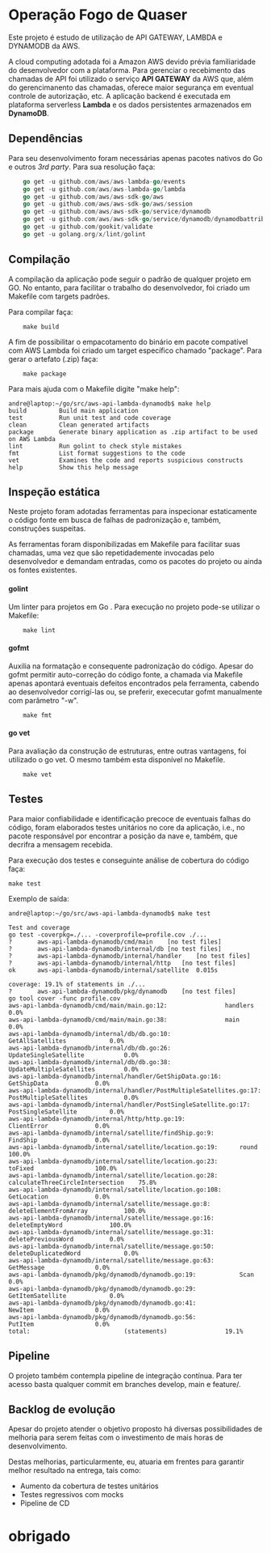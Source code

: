 # Operação Fogo de Quaser

Este projeto é estudo de utilização de API GATEWAY, LAMBDA e DYNAMODB da AWS.

A cloud computing adotada foi a Amazon AWS devido prévia familiaridade do desenvolvedor com a plataforma.
Para gerenciar o recebimento das chamadas de API foi utilizado o serviço **API GATEWAY** da AWS que, além do gerencimanento das chamadas, oferece maior segurança em eventual controle de autorização, etc.
A aplicação backend é executada em plataforma serverless **Lambda** e os dados persistentes armazenados em **DynamoDB**.

## Dependências

Para seu desenvolvimento foram necessárias apenas pacotes nativos do Go e outros *3rd party*. Para sua resolução faça:

```go
    go get -u github.com/aws/aws-lambda-go/events
    go get -u github.com/aws/aws-lambda-go/lambda
    go get -u github.com/aws/aws-sdk-go/aws
    go get -u github.com/aws/aws-sdk-go/aws/session
    go get -u github.com/aws/aws-sdk-go/service/dynamodb
    go get -u github.com/aws/aws-sdk-go/service/dynamodb/dynamodbattribute
    go get -u github.com/gookit/validate
    go get -u golang.org/x/lint/golint
```
## Compilação

A compilação da aplicação pode seguir o padrão de qualquer projeto em GO. No entanto, para facilitar o trabalho do desenvolvedor, foi criado um Makefile com targets padrões.

Para compilar faça:

```shell
    make build
```

A fim de possibilitar o empacotamento do binário em pacote compatível com AWS Lambda foi criado um target específico chamado "package". Para gerar o artefato (.zip) faça:
```shell
    make package
```

Para mais ajuda com o Makefile digite "make help":
```
andre@laptop:~/go/src/aws-api-lambda-dynamodb$ make help
build         Build main application 
test          Run unit test and code coverage
clean         Clean generated artifacts
package       Generate binary application as .zip artifact to be used on AWS Lambda
lint          Run golint to check style mistakes
fmt           List format suggestions to the code
vet           Examines the code and reports suspicious constructs
help          Show this help message
```

## Inspeção estática

Neste projeto foram adotadas ferramentas para inspecionar estaticamente o código fonte em busca de falhas de padronização e, também, construções suspeitas.

As ferramentas foram disponibilizadas em Makefile para facilitar suas chamadas, uma vez que são repetidademente invocadas pelo desenvolvedor e demandam entradas, como os pacotes do projeto ou ainda os fontes existentes.

#### golint

Um linter para projetos em Go [<link>](https://github.com/golang/lint).
Para execução no projeto pode-se utilizar o Makefile:

```shell
    make lint
```

#### gofmt
Auxilia na formatação e consequente padronização do código.
Apesar do gofmt permitir auto-correção do código fonte, a chamada via Makefile apenas apontará eventuais defeitos encontrados pela ferramenta, cabendo ao desenvolvedor corrigí-las ou, se preferir, exececutar gofmt manualmente com parâmetro "-w".

```shell
    make fmt
```

#### go vet

Para avaliação da construção de estruturas, entre outras vantagens, foi utilizado o go vet. O mesmo também esta disponível no Makefile.

```shell
    make vet
```

## Testes

Para maior confiabilidade e identificação precoce de eventuais falhas do código, foram elaborados testes unitários no core da aplicação, i.e., no pacote responsável por encontrar a posição da nave e, também, que decrifra a mensagem recebida.

Para execução dos testes e conseguinte análise de cobertura do código faça:
```shell
make test
```

Exemplo de saída:
```
andre@laptop:~/go/src/aws-api-lambda-dynamodb$ make test

Test and coverage
go test -coverpkg=./... -coverprofile=profile.cov ./...
?   	aws-api-lambda-dynamodb/cmd/main	[no test files]
?   	aws-api-lambda-dynamodb/internal/db	[no test files]
?   	aws-api-lambda-dynamodb/internal/handler	[no test files]
?   	aws-api-lambda-dynamodb/internal/http	[no test files]
ok  	aws-api-lambda-dynamodb/internal/satellite	0.015s	

coverage: 19.1% of statements in ./...
?   	aws-api-lambda-dynamodb/pkg/dynamodb	[no test files]
go tool cover -func profile.cov
aws-api-lambda-dynamodb/cmd/main/main.go:12:				handlers				0.0%
aws-api-lambda-dynamodb/cmd/main/main.go:38:				main					0.0%
aws-api-lambda-dynamodb/internal/db/db.go:10:				GetAllSatellites			0.0%
aws-api-lambda-dynamodb/internal/db/db.go:26:				UpdateSingleSatellite			0.0%
aws-api-lambda-dynamodb/internal/db/db.go:38:				UpdateMultipleSatellites		0.0%
aws-api-lambda-dynamodb/internal/handler/GetShipData.go:16:		GetShipData				0.0%
aws-api-lambda-dynamodb/internal/handler/PostMultipleSatellites.go:17:	PostMultipleSatellites			0.0%
aws-api-lambda-dynamodb/internal/handler/PostSingleSatellite.go:17:	PostSingleSatellite			0.0%
aws-api-lambda-dynamodb/internal/http/http.go:19:			ClientError				0.0%
aws-api-lambda-dynamodb/internal/satellite/findShip.go:9:		FindShip				0.0%
aws-api-lambda-dynamodb/internal/satellite/location.go:19:		round					100.0%
aws-api-lambda-dynamodb/internal/satellite/location.go:23:		toFixed					100.0%
aws-api-lambda-dynamodb/internal/satellite/location.go:28:		calculateThreeCircleIntersection	75.8%
aws-api-lambda-dynamodb/internal/satellite/location.go:108:		GetLocation				0.0%
aws-api-lambda-dynamodb/internal/satellite/message.go:8:		deleteElementFromArray			100.0%
aws-api-lambda-dynamodb/internal/satellite/message.go:16:		deleteEmptyWord				100.0%
aws-api-lambda-dynamodb/internal/satellite/message.go:31:		deletePreviousWord			0.0%
aws-api-lambda-dynamodb/internal/satellite/message.go:50:		deleteDuplicatedWord			0.0%
aws-api-lambda-dynamodb/internal/satellite/message.go:63:		GetMessage				0.0%
aws-api-lambda-dynamodb/pkg/dynamodb/dynamodb.go:19:			Scan					0.0%
aws-api-lambda-dynamodb/pkg/dynamodb/dynamodb.go:29:			GetItemSatellite			0.0%
aws-api-lambda-dynamodb/pkg/dynamodb/dynamodb.go:41:			NewItem					0.0%
aws-api-lambda-dynamodb/pkg/dynamodb/dynamodb.go:56:			PutItem					0.0%
total:							(statements)				19.1%
```

## Pipeline 

O projeto também contempla pipeline de integração contínua. Para ter acesso basta qualquer commit em branches develop, main e feature/.

## Backlog de evolução

Apesar do projeto atender o objetivo proposto há diversas possibilidades de melhoria para serem feitas com o investimento de mais horas de desenvolvimento.

Destas melhorias, particularmente, eu, atuaria em frentes para garantir melhor resultado na entrega, tais como:
* Aumento da cobertura de testes unitários
* Testes regressivos com mocks
* Pipeline de CD



# obrigado


